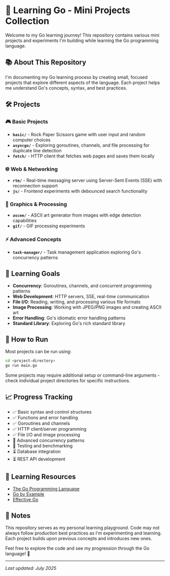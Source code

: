 # 🚀 Learning Go - Mini Projects Collection

Welcome to my Go learning journey! This repository contains various mini projects and experiments I'm building while learning the Go programming language.

## 📚 About This Repository

I'm documenting my Go learning process by creating small, focused projects that explore different aspects of the language. Each project helps me understand Go's concepts, syntax, and best practices.

## 🛠️ Projects

### 🎮 Basic Projects

- **`basic/`** - Rock Paper Scissors game with user input and random computer choices
- **`asyncgo/`** - Exploring goroutines, channels, and file processing for duplicate line detection
- **`fetch/`** - HTTP client that fetches web pages and saves them locally

### 🌐 Web & Networking

- **`rtm/`** - Real-time messaging server using Server-Sent Events (SSE) with reconnection support
- **`js/`** - Frontend experiments with debounced search functionality

### 🎨 Graphics & Processing

- **`ascee/`** - ASCII art generator from images with edge detection capabilities
- **`gif/`** - GIF processing experiments

### ⚡ Advanced Concepts

- **`task-manager/`** - Task management application exploring Go's concurrency patterns

## 🎯 Learning Goals

- **Concurrency**: Goroutines, channels, and concurrent programming patterns
- **Web Development**: HTTP servers, SSE, real-time communication
- **File I/O**: Reading, writing, and processing various file formats
- **Image Processing**: Working with JPEG/PNG images and creating ASCII art
- **Error Handling**: Go's idiomatic error handling patterns
- **Standard Library**: Exploring Go's rich standard library

## 🔧 How to Run

Most projects can be run using:

```bash
cd <project-directory>
go run main.go
```

Some projects may require additional setup or command-line arguments - check individual project directories for specific instructions.

## 📈 Progress Tracking

- ✅ Basic syntax and control structures
- ✅ Functions and error handling
- ✅ Goroutines and channels
- ✅ HTTP client/server programming
- ✅ File I/O and image processing
- 🔄 Advanced concurrency patterns
- 🔄 Testing and benchmarking
- ⏳ Database integration
- ⏳ REST API development

## 🤝 Learning Resources

- [The Go Programming Language](https://golang.org/)
- [Go by Example](https://gobyexample.com/)
- [Effective Go](https://golang.org/doc/effective_go.html)

## 📝 Notes

This repository serves as my personal learning playground. Code may not always follow production best practices as I'm experimenting and learning. Each project builds upon previous concepts and introduces new ones.

Feel free to explore the code and see my progression through the Go language! 🎉

---

_Last updated: July 2025_
